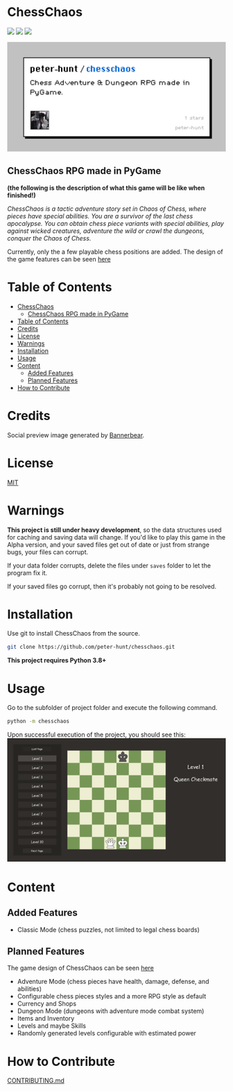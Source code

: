 # ChessChaos

![](https://img.shields.io/github/repo-size/peter-hunt/chesschaos)
![](https://img.shields.io/github/license/peter-hunt/chesschaos)
![](https://img.shields.io/github/issues/peter-hunt/chesschaos)

![](images/social-preview.jpg)

## ChessChaos RPG made in PyGame

**(the following is the description of what this game will be like when finished!)**

_ChessChaos is a tactic adventure story set in Chaos of Chess, where pieces have special abilities. You are a survivor of the last chess apocalypse. You can obtain chess piece variants with special abilities, play against wicked creatures, adventure the wild or crawl the dungeons, conquer the Chaos of Chess._

Currently, only the a few playable chess positions are added. The design of the game features can be seen [here](./design.md)

# Table of Contents
- [ChessChaos](#chesschaos)
  - [ChessChaos RPG made in PyGame](#chesschaos-rpg-made-in-pygame)
- [Table of Contents](#table-of-contents)
- [Credits](#credits)
- [License](#license)
- [Warnings](#warnings)
- [Installation](#installation)
- [Usage](#usage)
- [Content](#content)
  - [Added Features](#added-features)
  - [Planned Features](#planned-features)
- [How to Contribute](#how-to-contribute)
# Credits

Social preview image generated by [Bannerbear](https://bannerbear.com).

# License

[MIT](LICENSE.txt)

# Warnings

**This project is still under heavy development**, so the data structures used for caching and saving data will change. If you'd like to play this game in the Alpha version, and your saved files get out of date or just from strange bugs, your files can corrupt.

If your data folder corrupts, delete the files under `saves` folder to let the program fix it.

If your saved files go corrupt, then it's probably not going to be resolved.

# Installation

Use git to install ChessChaos from the source.

```bash
git clone https://github.com/peter-hunt/chesschaos.git
```

**This project requires Python 3.8+**

# Usage

Go to the subfolder of project folder and execute the following command.

```bash
python -m chesschaos
```

Upon successful execution of the project, you should see this: ![](images/launch.png)

# Content

## Added Features

- Classic Mode (chess puzzles, not limited to legal chess boards)

## Planned Features

The game design of ChessChaos can be seen [here](./design.md)

- Adventure Mode (chess pieces have health, damage, defense, and abilities)
- Configurable chess pieces styles and a more RPG style as default
- Currency and Shops
- Dungeon Mode (dungeons with adventure mode combat system)
- Items and Inventory
- Levels and maybe Skills
- Randomly generated levels configurable with estimated power

# How to Contribute

[CONTRIBUTING.md](./CONTRIBUTING.md)
